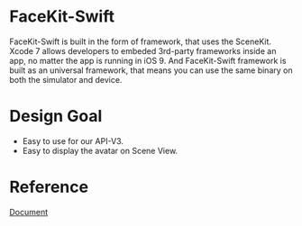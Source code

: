 # FaceKit-Swift

FaceKit-Swift is built in the form of framework, that uses the SceneKit.
Xcode 7 allows developers to embeded 3rd-party frameworks inside an app, no matter the app is running in iOS 9.
And FaceKit-Swift framework is built as an universal framework, that means you can use the same binary on both the simulator and device.

# Design Goal
* Easy to use for our API-V3.
* Easy to display the avatar on Scene View.

# Reference
[Document](http://spe3d.github.io/FaceKit-Swift)